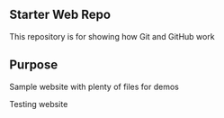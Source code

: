 ## Starter Web Repo

This repository is for showing how Git and GitHub work

## Purpose

Sample website with plenty of files for demos

Testing website